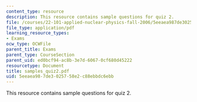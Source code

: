 ```yaml
---
content_type: resource
description: This resource contains sample questions for quiz 2.
file: /courses/22-101-applied-nuclear-physics-fall-2006/5eeaea987de3025758e2c88ebbdc6ebb_samples_quiz2.pdf
file_type: application/pdf
learning_resource_types:
- Exams
ocw_type: OCWFile
parent_title: Exams
parent_type: CourseSection
parent_uid: ed0bcf94-ac8b-3e7d-6067-0cf680d45222
resourcetype: Document
title: samples_quiz2.pdf
uid: 5eeaea98-7de3-0257-58e2-c88ebbdc6ebb
---
```

This resource contains sample questions for quiz 2.

